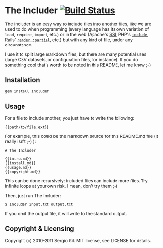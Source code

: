 # The Includer [![Build Status](https://secure.travis-ci.org/porras/includer.png)](http://travis-ci.org/porras/includer)

The Includer is an easy way to include files into another files, like we are used to do when programming (every language has its own variation of `load`, `require`, `import`, etc.) or in the web (Apache's [SSI](http://httpd.apache.org/docs/2.2/howto/ssi.html), PHP's [`include`](http://php.net/manual/en/function.include.php), Rails' [`render :partial`](http://api.rubyonrails.org/classes/ActionController/Base.html#M000658), etc.) but with any kind of file, under any circunstance.

I use it to split large markdown files, but there are many potential uses (large CSV datasets, or configuration files, for instance). If you do something cool that's worth to be noted in this README, let me know ;-)

## Installation

    gem install includer
    
## Usage

For a file to include another, you just have to write the following:

    {{path/to/file.ext}}
    
For example, this could be the markdown source for this README.md file (it really isn't ;-) ):

    # The Includer
    
    {{intro.md}}
    {{install.md}}
    {{usage.md}}
    {{copyright.md}}

This can be done recursively: included files can include more files. Try infinite loops at your own risk. I mean, don't try them ;-)

Then, just run The Includer:

    $ includer input.txt output.txt

If you omit the output file, it will write to the standard output.

## Copyright & Licensing

Copyright (c) 2010-2011 Sergio Gil. MIT license, see LICENSE for details.